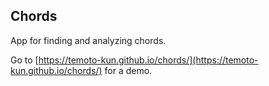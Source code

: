 ## Chords

App for finding and analyzing chords.

Go to [https://temoto-kun.github.io/chords/](https://temoto-kun.github.io/chords/) for a demo.
